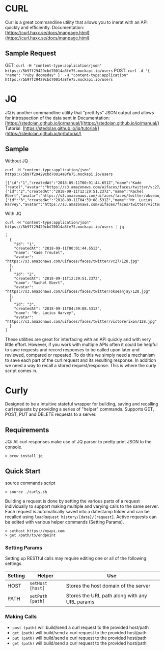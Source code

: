 # CURL
Curl is a great commandline utility that allows you to inerat with an API quickly and efficiently.
Documentation: [https://curl.haxx.se/docs/manpage.html](https://curl.haxx.se/docs/manpage.html)

## Sample Request
GET: `curl -H "content-type:application/json" https://5b97f29429cbd70014a8fe75.mockapi.io/users`
POST: `curl -d '{ "name": "ruby doomsday" }' -H "content-type:application" https://5b97f29429cbd70014a8fe75.mockapi.io/users`

# JQ
JQ is another commandline utility that "prettifys" JSON output and allows for introspection of the data sent in
Documentation: [https://stedolan.github.io/jq/manual/](https://stedolan.github.io/jq/manual/)
Tutorial: [https://stedolan.github.io/jq/tutorial/](https://stedolan.github.io/jq/tutorial/)

## Sample
Without JQ
```
curl -H "content-type:application/json" https://5b97f29429cbd70014a8fe75.mockapi.io/users

[{"id":"1","createdAt":"2018-09-11T00:01:44.651Z","name":"Kade Treutel","avatar":"https://s3.amazonaws.com/uifaces/faces/twitter/vc27/128.jpg"},{"id":"2","createdAt":"2018-09-11T12:29:51.237Z","name":"Rachel Ebert","avatar":"https://s3.amazonaws.com/uifaces/faces/twitter/okseanjay/128.jpg"},{"id":"3","createdAt":"2018-09-11T04:39:08.531Z","name":"Mr. Lucius Harvey","avatar":"https://s3.amazonaws.com/uifaces/faces/twitter/victorerixon/128.jpg"}]%
```

With JQ
```
curl -H "content-type:application/json" https://5b97f29429cbd70014a8fe75.mockapi.io/users | jq

[
  {
    "id": "1",
    "createdAt": "2018-09-11T00:01:44.651Z",
    "name": "Kade Treutel",
    "avatar": "https://s3.amazonaws.com/uifaces/faces/twitter/vc27/128.jpg"
  },
  {
    "id": "2",
    "createdAt": "2018-09-11T12:29:51.237Z",
    "name": "Rachel Ebert",
    "avatar": "https://s3.amazonaws.com/uifaces/faces/twitter/okseanjay/128.jpg"
  },
  {
    "id": "3",
    "createdAt": "2018-09-11T04:39:08.531Z",
    "name": "Mr. Lucius Harvey",
    "avatar": "https://s3.amazonaws.com/uifaces/faces/twitter/victorerixon/128.jpg"
  }
]
```

These utilities are great for interfacing with an API quickly and with very little effort. However, if you work with multiple APIs often it could be helpful to save requests and record responses to be called upon later and reviewed, compared or repeated. To do this we simply need a mechanism to save each part of the curl request and its resulting response. In addition we need a way to recall a stored request/response. This is where the curly script comes in.


# Curly
Designed to be a intuitive stateful wrapper for building, saving and recalling curl requests by providing a series of "helper" commands. Supports GET, POST, PUT and DELETE requests to a server.

## Requirements
JQ: All curl responses make use of JQ parser to pretty print JSON to the console.
```
> brew install jq
```

## Quick Start
source commands script
```
> source ./curly.sh
```

Building a request is done by setting the various parts of a request individually to support making multiple and varying calls to the same server. Each request is automatically saved into a datestamp folder and can be recalled using `loadRequest history/[date]/[request]`. Active requests can be edited with various helper commands (Setting Params).
```
> setHost https://myapi.com
> get /path/to/endpoint
```

### Setting Params
Setting up RESTful calls may require editing one or all of the following settings.

| Setting          | Helper           | Use                                                           |
| ---------------- | ---------------- | ------------------------------------------------------------- |
| HOST             | `setHost [host]` | Stores the host domain of the server                          |
| PATH             | `setPath [path]` | Stores the URL path along with any URL params                 |

### Making Calls
* `post (path)` will build/send a curl request to the provided host/path
* `get (path)` will build/send a curl request to the provided host/path
* `put (path)` will build/send a curl request to the provided host/path
* `get (path)` will build/send a curl request to the provided host/path

